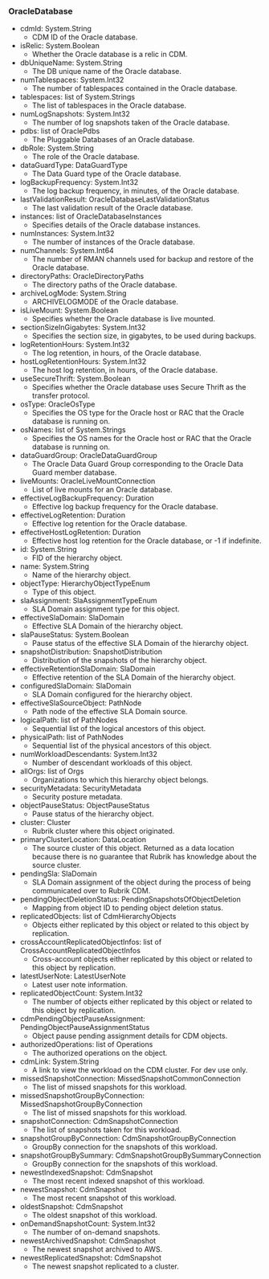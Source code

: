 ### OracleDatabase
- cdmId: System.String
  - CDM ID of the Oracle database.
- isRelic: System.Boolean
  - Whether the Oracle database is a relic in CDM.
- dbUniqueName: System.String
  - The DB unique name of the Oracle database.
- numTablespaces: System.Int32
  - The number of tablespaces contained in the Oracle database.
- tablespaces: list of System.Strings
  - The list of tablespaces in the Oracle database.
- numLogSnapshots: System.Int32
  - The number of log snapshots taken of the Oracle database.
- pdbs: list of OraclePdbs
  - The Pluggable Databases of an Oracle database.
- dbRole: System.String
  - The role of the Oracle database.
- dataGuardType: DataGuardType
  - The Data Guard type of the Oracle database.
- logBackupFrequency: System.Int32
  - The log backup frequency, in minutes, of the Oracle database.
- lastValidationResult: OracleDatabaseLastValidationStatus
  - The last validation result of the Oracle database.
- instances: list of OracleDatabaseInstances
  - Specifies details of the Oracle database instances.
- numInstances: System.Int32
  - The number of instances of the Oracle database.
- numChannels: System.Int64
  - The number of RMAN channels used for backup and restore of the Oracle database.
- directoryPaths: OracleDirectoryPaths
  - The directory paths of the Oracle database.
- archiveLogMode: System.String
  - ARCHIVELOGMODE of the Oracle database.
- isLiveMount: System.Boolean
  - Specifies whether the Oracle database is live mounted.
- sectionSizeInGigabytes: System.Int32
  - Specifies the section size, in gigabytes, to be used during backups.
- logRetentionHours: System.Int32
  - The log retention, in hours, of the Oracle database.
- hostLogRetentionHours: System.Int32
  - The host log retention, in hours, of the Oracle database.
- useSecureThrift: System.Boolean
  - Specifies whether the Oracle database uses Secure Thrift as the transfer protocol.
- osType: OracleOsType
  - Specifies the OS type for the Oracle host or RAC that the Oracle database is running on.
- osNames: list of System.Strings
  - Specifies the OS names for the Oracle host or RAC that the Oracle database is running on.
- dataGuardGroup: OracleDataGuardGroup
  - The Oracle Data Guard Group corresponding to the Oracle Data Guard member database.
- liveMounts: OracleLiveMountConnection
  - List of live mounts for an Oracle database.
- effectiveLogBackupFrequency: Duration
  - Effective log backup frequency for the Oracle database.
- effectiveLogRetention: Duration
  - Effective log retention for the Oracle database.
- effectiveHostLogRetention: Duration
  - Effective host log retention for the Oracle database, or -1 if indefinite.
- id: System.String
  - FID of the hierarchy object.
- name: System.String
  - Name of the hierarchy object.
- objectType: HierarchyObjectTypeEnum
  - Type of this object.
- slaAssignment: SlaAssignmentTypeEnum
  - SLA Domain assignment type for this object.
- effectiveSlaDomain: SlaDomain
  - Effective SLA Domain of the hierarchy object.
- slaPauseStatus: System.Boolean
  - Pause status of the effective SLA Domain of the hierarchy object.
- snapshotDistribution: SnapshotDistribution
  - Distribution of the snapshots of the hierarchy object.
- effectiveRetentionSlaDomain: SlaDomain
  - Effective retention of the SLA Domain of the hierarchy object.
- configuredSlaDomain: SlaDomain
  - SLA Domain configured for the hierarchy object.
- effectiveSlaSourceObject: PathNode
  - Path node of the effective SLA Domain source.
- logicalPath: list of PathNodes
  - Sequential list of the logical ancestors of this object.
- physicalPath: list of PathNodes
  - Sequential list of the physical ancestors of this object.
- numWorkloadDescendants: System.Int32
  - Number of descendant workloads of this object.
- allOrgs: list of Orgs
  - Organizations to which this hierarchy object belongs.
- securityMetadata: SecurityMetadata
  - Security posture metadata.
- objectPauseStatus: ObjectPauseStatus
  - Pause status of the hierarchy object.
- cluster: Cluster
  - Rubrik cluster where this object originated.
- primaryClusterLocation: DataLocation
  - The source cluster of this object. Returned as a data location because there is no guarantee that Rubrik has knowledge about the source cluster.
- pendingSla: SlaDomain
  - SLA Domain assignment of the object during the process of being communicated over to Rubrik CDM.
- pendingObjectDeletionStatus: PendingSnapshotsOfObjectDeletion
  - Mapping from object ID to pending object deletion status.
- replicatedObjects: list of CdmHierarchyObjects
  - Objects either replicated by this object or related to this object by replication.
- crossAccountReplicatedObjectInfos: list of CrossAccountReplicatedObjectInfos
  - Cross-account objects either replicated by this object or related to this object by replication.
- latestUserNote: LatestUserNote
  - Latest user note information.
- replicatedObjectCount: System.Int32
  - The number of objects either replicated by this object or related to this object by replication.
- cdmPendingObjectPauseAssignment: PendingObjectPauseAssignmentStatus
  - Object pause pending assignment details for CDM objects.
- authorizedOperations: list of Operations
  - The authorized operations on the object.
- cdmLink: System.String
  - A link to view the workload on the CDM cluster. For dev use only.
- missedSnapshotConnection: MissedSnapshotCommonConnection
  - The list of missed snapshots for this workload.
- missedSnapshotGroupByConnection: MissedSnapshotGroupByConnection
  - The list of missed snapshots for this workload.
- snapshotConnection: CdmSnapshotConnection
  - The list of snapshots taken for this workload.
- snapshotGroupByConnection: CdmSnapshotGroupByConnection
  - GroupBy connection for the snapshots of this workload.
- snapshotGroupBySummary: CdmSnapshotGroupBySummaryConnection
  - GroupBy connection for the snapshots of this workload.
- newestIndexedSnapshot: CdmSnapshot
  - The most recent indexed snapshot of this workload.
- newestSnapshot: CdmSnapshot
  - The most recent snapshot of this workload.
- oldestSnapshot: CdmSnapshot
  - The oldest snapshot of this workload.
- onDemandSnapshotCount: System.Int32
  - The number of on-demand snapshots.
- newestArchivedSnapshot: CdmSnapshot
  - The newest snapshot archived to AWS.
- newestReplicatedSnapshot: CdmSnapshot
  - The newest snapshot replicated to a cluster.
